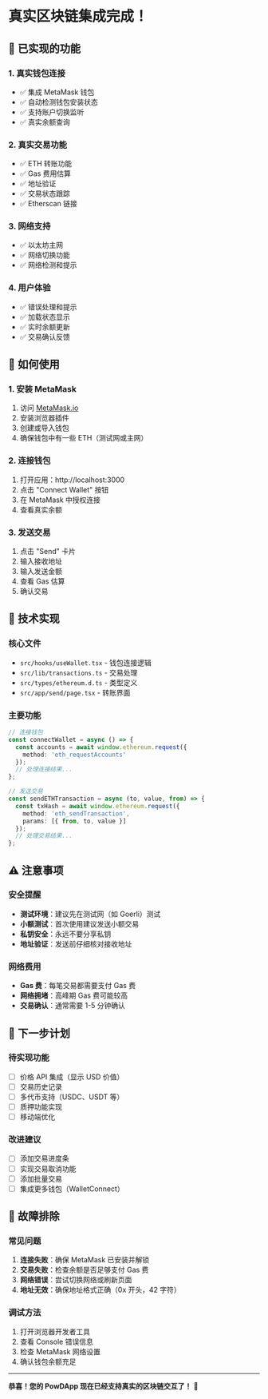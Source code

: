 # 真实区块链集成完成！

## 🎉 已实现的功能

### 1. **真实钱包连接**
- ✅ 集成 MetaMask 钱包
- ✅ 自动检测钱包安装状态
- ✅ 支持账户切换监听
- ✅ 真实余额查询

### 2. **真实交易功能**
- ✅ ETH 转账功能
- ✅ Gas 费用估算
- ✅ 地址验证
- ✅ 交易状态跟踪
- ✅ Etherscan 链接

### 3. **网络支持**
- ✅ 以太坊主网
- ✅ 网络切换功能
- ✅ 网络检测和提示

### 4. **用户体验**
- ✅ 错误处理和提示
- ✅ 加载状态显示
- ✅ 实时余额更新
- ✅ 交易确认反馈

## 🚀 如何使用

### 1. **安装 MetaMask**
1. 访问 [MetaMask.io](https://metamask.io/)
2. 安装浏览器插件
3. 创建或导入钱包
4. 确保钱包中有一些 ETH（测试网或主网）

### 2. **连接钱包**
1. 打开应用：http://localhost:3000
2. 点击 "Connect Wallet" 按钮
3. 在 MetaMask 中授权连接
4. 查看真实余额

### 3. **发送交易**
1. 点击 "Send" 卡片
2. 输入接收地址
3. 输入发送金额
4. 查看 Gas 估算
5. 确认交易

## 🔧 技术实现

### 核心文件
- `src/hooks/useWallet.tsx` - 钱包连接逻辑
- `src/lib/transactions.ts` - 交易处理
- `src/types/ethereum.d.ts` - 类型定义
- `src/app/send/page.tsx` - 转账界面

### 主要功能
```typescript
// 连接钱包
const connectWallet = async () => {
  const accounts = await window.ethereum.request({
    method: 'eth_requestAccounts'
  });
  // 处理连接结果...
};

// 发送交易
const sendETHTransaction = async (to, value, from) => {
  const txHash = await window.ethereum.request({
    method: 'eth_sendTransaction',
    params: [{ from, to, value }]
  });
  // 处理交易结果...
};
```

## ⚠️ 注意事项

### 安全提醒
- **测试环境**：建议先在测试网（如 Goerli）测试
- **小额测试**：首次使用建议发送小额交易
- **私钥安全**：永远不要分享私钥
- **地址验证**：发送前仔细核对接收地址

### 网络费用
- **Gas 费**：每笔交易都需要支付 Gas 费
- **网络拥堵**：高峰期 Gas 费可能较高
- **交易确认**：通常需要 1-5 分钟确认

## 🎯 下一步计划

### 待实现功能
- [ ] 价格 API 集成（显示 USD 价值）
- [ ] 交易历史记录
- [ ] 多代币支持（USDC、USDT 等）
- [ ] 质押功能实现
- [ ] 移动端优化

### 改进建议
- [ ] 添加交易进度条
- [ ] 实现交易取消功能
- [ ] 添加批量交易
- [ ] 集成更多钱包（WalletConnect）

## 🐛 故障排除

### 常见问题
1. **连接失败**：确保 MetaMask 已安装并解锁
2. **交易失败**：检查余额是否足够支付 Gas 费
3. **网络错误**：尝试切换网络或刷新页面
4. **地址无效**：确保地址格式正确（0x 开头，42 字符）

### 调试方法
1. 打开浏览器开发者工具
2. 查看 Console 错误信息
3. 检查 MetaMask 网络设置
4. 确认钱包余额充足

---

**恭喜！您的 PowDApp 现在已经支持真实的区块链交互了！** 🎉
